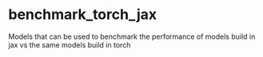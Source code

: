# benchmark_torch_jax
Models that can be used to benchmark the performance of models build in jax vs the same models build in torch
